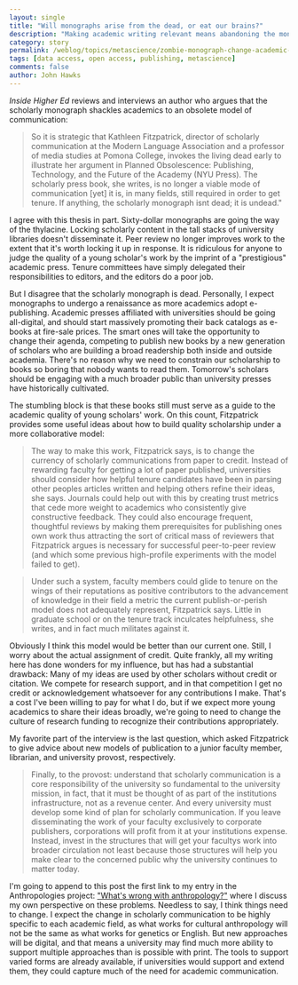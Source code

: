 ```yaml
---
layout: single 
title: "Will monographs arise from the dead, or eat our brains?" 
description: "Making academic writing relevant means abandoning the monograph, says a specialist." 
category: story
permalink: /weblog/topics/metascience/zombie-monograph-change-academic-publishing-2011.html
tags: [data access, open access, publishing, metascience] 
comments: false 
author: John Hawks 
---
```



<em>Inside Higher Ed</em> reviews and interviews an author who argues that the scholarly monograph shackles academics to an obsolete model of communication:

<blockquote>So it is strategic that Kathleen Fitzpatrick, director of scholarly communication at the Modern Language Association and a professor of media studies at Pomona College, invokes the living dead early to illustrate her argument in Planned Obsolescence: Publishing, Technology, and the Future of the Academy (NYU Press). The scholarly press book, she writes, is no longer a viable mode of communication  [yet] it is, in many fields, still required in order to get tenure. If anything, the scholarly monograph isnt dead; it is undead."</blockquote>

I agree with this thesis in part. Sixty-dollar monographs are going the way of the thylacine. Locking scholarly content in the tall stacks of university libraries doesn't disseminate it. Peer review no longer improves work to the extent that it's worth locking it up in response. It is ridiculous for anyone to judge the quality of a young scholar's work by the imprint of a "prestigious" academic press. Tenure committees have simply delegated their responsibilities to editors, and the editors do a poor job. 

But I disagree that the scholarly monograph is dead. Personally, I expect monographs to undergo a renaissance as more academics adopt e-publishing. Academic presses affiliated with universities should be going all-digital, and should start massively promoting their back catalogs as e-books at fire-sale prices. The smart ones will take the opportunity to change their agenda, competing to publish new books by a new generation of scholars who are building a broad readership both inside and outside academia. There's no reason why we need to constrain our scholarship to books so boring that nobody wants to read them. Tomorrow's scholars should be engaging with a much broader public than university presses have historically cultivated. 

The stumbling block is that these books still must serve as a guide to the academic quality of young scholars' work. On this count, Fitzpatrick provides some useful ideas about how to build quality scholarship under a more collaborative model: 

<blockquote>The way to make this work, Fitzpatrick says, is to change the currency of scholarly communications from paper to credit. Instead of rewarding faculty for getting a lot of paper published, universities should consider how helpful tenure candidates have been in parsing other peoples articles written and helping others refine their ideas, she says. Journals could help out with this by creating trust metrics that cede more weight to academics who consistently give constructive feedback. They could also encourage frequent, thoughtful reviews by making them prerequisites for publishing ones own work  thus attracting the sort of critical mass of reviewers that Fitzpatrick argues is necessary for successful peer-to-peer review (and which some previous high-profile experiments with the model failed to get).</blockquote>

<blockquote>Under such a system, faculty members could glide to tenure on the wings of their reputations as positive contributors to the advancement of knowledge in their field  a metric the current publish-or-perish model does not adequately represent, Fitzpatrick says. Little in graduate school or on the tenure track inculcates helpfulness, she writes, and in fact much militates against it.</blockquote>

Obviously I think this model would be better than our current one. Still, I worry about the actual assignment of credit. Quite frankly, all my writing here has done wonders for my influence, but has had a substantial drawback: Many of my ideas are used by other scholars without credit or citation. We compete for research support, and in that competition I get no credit or acknowledgement whatsoever for any contributions I make. That's a cost I've been willing to pay for what I do, but if we expect more young academics to share their ideas broadly, we're going to need to change the culture of research funding to recognize their contributions appropriately. 

My favorite part of the interview is the last question, which asked Fitzpatrick to give advice about new models of publication to a junior faculty member, librarian, and university provost, respectively. 

<blockquote>Finally, to the provost: understand that scholarly communication is a core responsibility of the university  so fundamental to the university mission, in fact, that it must be thought of as part of the institutions infrastructure, not as a revenue center. And every university must develop some kind of plan for scholarly communication. If you leave disseminating the work of your faculty exclusively to corporate publishers, corporations will profit from it at your institutions expense. Instead, invest in the structures that will get your facultys work into broader circulation  not least because those structures will help you make clear to the concerned public why the university continues to matter today.</blockquote>

I'm going to append to this post the first link to my entry in the Anthropologies project: <a href="http://www.anthropologiesproject.org/2011/10/whats-wrong-with-anthropology.html">"What's wrong with anthropology?"</a> where I discuss my own perspective on these problems. Needless to say, I think things need to change. I expect the change in scholarly communication to be highly specific to each academic field, as what works for cultural anthropology will not be the same as what works for genetics or English. But new approaches will be digital, and that means a university may find much more ability to support multiple approaches than is possible with print. The tools to support varied forms are already available, if universities would support and extend them, they could capture much of the need for academic communication. 



